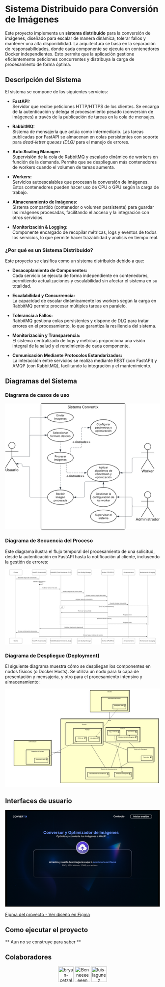 # Sistema Distribuido para Conversión de Imágenes

Este proyecto implementa un **sistema distribuido** para la conversión de imágenes, diseñado para escalar de manera dinámica, tolerar fallos y mantener una alta disponibilidad. La arquitectura se basa en la separación de responsabilidades, donde cada componente se ejecuta en contenedores Docker independientes. Esto permite que la aplicación gestione eficientemente peticiones concurrentes y distribuya la carga de procesamiento de forma óptima.

## Descripción del Sistema

El sistema se compone de los siguientes servicios:

- **FastAPI:**  
  Servidor que recibe peticiones HTTP/HTTPS de los clientes. Se encarga de la autenticación y delega el procesamiento pesado (conversión de imágenes) a través de la publicación de tareas en la cola de mensajes.

- **RabbitMQ:**  
  Sistema de mensajería que actúa como intermediario. Las tareas publicadas por FastAPI se almacenan en colas persistentes con soporte para _dead-letter queues (DLQ)_ para el manejo de errores.

- **Auto Scaling Manager:**  
  Supervisión de la cola de RabbitMQ y escalado dinámico de workers en función de la demanda. Permite que se desplieguen más contenedores de workers cuando el volumen de tareas aumenta.

- **Workers:**  
  Servicios autoescalables que procesan la conversión de imágenes. Estos contenedores pueden hacer uso de CPU o GPU según la carga de trabajo.

- **Almacenamiento de Imágenes:**  
  Sistema compartido (contenedor o volumen persistente) para guardar las imágenes procesadas, facilitando el acceso y la integración con otros servicios.

- **Monitorización & Logging:**  
  Componente encargado de recopilar métricas, logs y eventos de todos los servicios, lo que permite hacer trazabilidad y análisis en tiempo real.

### ¿Por qué es un Sistema Distribuido?

Este proyecto se clasifica como un sistema distribuido debido a que:

- **Desacoplamiento de Componentes:**  
  Cada servicio se ejecuta de forma independiente en contenedores, permitiendo actualizaciones y escalabilidad sin afectar el sistema en su totalidad.

- **Escalabilidad y Concurrencia:**  
  La capacidad de escalar dinámicamente los workers según la carga en RabbitMQ permite procesar múltiples tareas en paralelo.

- **Tolerancia a Fallos:**  
  RabbitMQ gestiona colas persistentes y dispone de DLQ para tratar errores en el procesamiento, lo que garantiza la resiliencia del sistema.

- **Monitorización y Transparencia:**  
  El sistema centralizado de logs y métricas proporciona una visión integral de la salud y el rendimiento de cada componente.

- **Comunicación Mediante Protocolos Estandarizados:**  
  La interacción entre servicios se realiza mediante REST (con FastAPI) y AMQP (con RabbitMQ), facilitando la integración y el mantenimiento.

## Diagramas del Sistema

### Diagrama de casos de uso 

![](Diagramas/CasosUso.svg)


### Diagrama de Secuencia del Proceso 
Este diagrama ilustra el flujo temporal del procesamiento de una solicitud, desde la autenticación en FastAPI hasta la notificación al cliente, incluyendo la gestión de errores:

![](Diagramas/DiagramaFlujo.svg)

### Diagrama de Despliegue (Deployment)
El siguiente diagrama muestra cómo se despliegan los componentes en nodos físicos (o Docker Hosts). Se utiliza un nodo para la capa de presentación y mensajería, y otro para el procesamiento intensivo y almacenamiento:

![](Diagramas/deployment.png)

## Interfaces de usuario
![Vista previa del diseño en Figma](img/Convertix.png) 

[Figma del proyecto - Ver diseño en Figma](https://www.figma.com/design/hI5xVxAdqeYuA0gS1xTrT8/Convertix?node-id=0-1&t=fHzxOyDQZ137G8LF-1)

## Como ejecutar el proyecto
** Aun no se construye para saber **

## Colaboradores
<div align="center">
<a href="https://github.com/BryanCetzal"><img src="https://avatars.githubusercontent.com/u/91039569?v=4" title="bryan-cetzal" width="50" height="50" ></a>
<a href="https://github.com/Benn7n"><img src="https://avatars.githubusercontent.com/u/92053696?v=4" title="Benneeeeeeen" width="50" height="50" ></a>
<a href="https://github.com/abrahamcruzc"><img src="https://avatars.githubusercontent.com/u/89595482?v=4" title="luis-lagunez" width="50" height="50" ></a>
</div>